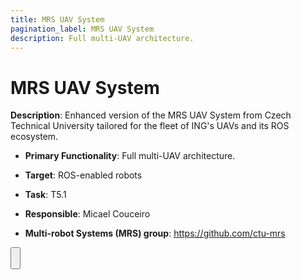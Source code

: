 ```yaml
---
title: MRS UAV System
pagination_label: MRS UAV System
description: Full multi-UAV architecture.
---
```


# MRS UAV System

**Description**: Enhanced version of the MRS UAV System from Czech Technical University tailored for the fleet of ING's UAVs and its ROS ecosystem.

* **Primary Functionality**: Full multi-UAV architecture.
* **Target**: ROS-enabled robots
* **Task**: T5.1
* **Responsible**: Micael Couceiro

* **Multi-robot Systems (MRS) group**: https://github.com/ctu-mrs

<Button label="🔗 openswarm-eu/mrs_openswarm_utils repository" link="https://github.com/openswarm-eu/mrs_openswarm_utils" block /><br />